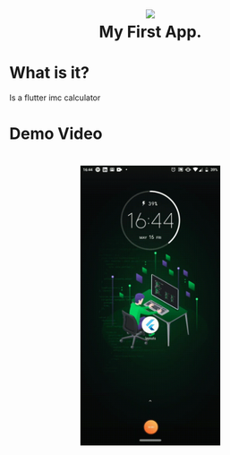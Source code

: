 <h1 align="center">
  <img src="https://aptude.com/wp-content/uploads/2018/03/flutter_logo.png" /><br />
  My First App.
</h1>

# What is it?
Is a flutter imc calculator

# Demo Video

<h1 align="center">
  <img src="./imc.gif" width="250" />
</h1>
